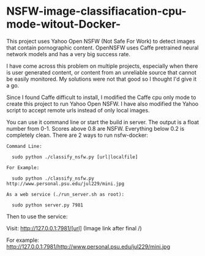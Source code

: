 # NSFW-image-classifiacation-cpu-mode-witout-Docker-
This project uses Yahoo Open NSFW (Not Safe For Work) to detect images that contain pornographic content. OpenNSFW uses Caffe pretrained neural network models and has a very big success rate.

I have come across this problem on multiple projects, especially when there is user generated content, or content from an unreliable source that cannot be easily monitored. My solutions were not that good so I thought I'd give it a go.

Since I found Caffe difficult to install, I modified the Caffe cpu only mode to create this project to run Yahoo Open NSFW. I have also modified the Yahoo script to accept remote urls instead of only local images.

You can use it command line or start the build in server. The output is a float number from 0-1. Scores above 0.8 are NSFW. Everything below 0.2 is completely clean.
There are 2 ways to run nsfw-docker:

    Command Line:

      sudo python ./classify_nsfw.py [url|localfile]

    For Example:

      sudo python ./classify_nsfw.py http://www.personal.psu.edu/jul229/mini.jpg

    As a web service (./run_server.sh as root):

      sudo python server.py 7981

Then to use the service:

Visit: http://127.0.0.1:7981/[url] (Image link after final /)

For example: http://127.0.0.1:7981/http://www.personal.psu.edu/jul229/mini.jpg
